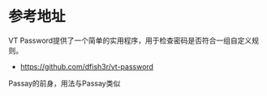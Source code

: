 # 参考地址
VT Password提供了一个简单的实用程序，用于检查密码是否符合一组自定义规则。
- https://github.com/dfish3r/vt-password

Passay的前身，用法与Passay类似
